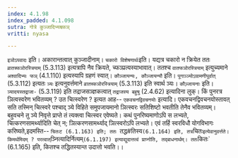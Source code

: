 ```yaml
---
index: 4.1.98
index_padded: 4.1.098
sutra: गोत्रे कुञ्जादिभ्यश्च्फञ्
vritti: nyasa

---
```

`इञोऽपवादः` इति। अकारान्तत्वात् कुञ्जादीनाम्। `चकारो विशेषणार्थः`इति। यद्यत्र चकारो न क्रियेत ततः `व्रातच्फञोरस्त्रियाम्` (5.3.113) इत्यत्रापि नैव क्रियते, च्फञ्प्रत्यस्याभावात्। ततश्च `वातफञोरस्त्रियाम्` इत्युच्यमाने `अश्वादिभ्यः फञ्` (4.1.110) इत्यस्यापि ग्रहणं स्यात्। `कौञ्जायन्यः, कौञ्जायन्यौ` इति। `पूगाञ्ञ्योऽग्रामणीपूर्वात्` (5.3.112) इत्यतः `ञ्यः` इत्यनुवर्त्तमाने `व्रातच्फञोरस्त्रियाम्` (5.3.113) इति स्वार्थ ञ्यः। `कौञ़्जायनाः` इति। `ञ्यादयस्तद्राजा-` (5.3.119) इति तद्राजसञ्ज्ञकत्वात् `तद्राजस्य बहुषु` (2.4.62) इत्यादिना लुक्। किं पुनरत्र ञित्वस्वरेण भवितव्यम् ? उत चित्स्वरेण ? इत्यत आह-- `एकवचनद्विवचनयोः` इत्यादि। एकवचनद्विवचनयोस्तावत् सति तस्मिन् चित्स्वरे पश्चाद् ञ्ये विहिते समुपजायमानो ञित्स्वरः सतिशिष्टो भवतीति तेनैव भवितव्यम्। बहुवचने तु ञ्ये निवृत्ते प्राप्ते तं त्यक्त्वा चित्स्वर एवेष्यते। कथं पुनरिष्यमाणोऽपि स लभ्यते, चित्करणसामर्थ्यादिति चेत् न; ञित्करणसामर्थ्याद् ञित्स्वरोऽपि लभ्यते। एवं तर्हि स्वरविधौ योगविभागः करिष्यते,इदमस्ति-- `चितःट (6.1.163) इति; ततः `तद्ध#तिस्य` (6.1.164) इति, तत्र `चितः` इत्येवानुवर्त्तते। किमर्थमिदम् ? परत्वात् `ञ्नित्यादिर्नित्यम्` (6.1.197) इत्याद्युदात्तत्वं प्राप्नोति, तद्बाधनार्थम्। ततः `कितः` (6.1.165) इति, कितश्च तद्धितस्यान्त उदात्तो भवति।।